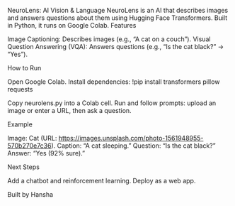 NeuroLens: AI Vision & Language
NeuroLens is an AI that describes images and answers questions about them using Hugging Face Transformers. Built in Python, it runs on Google Colab.
Features

Image Captioning: Describes images (e.g., “A cat on a couch”).
Visual Question Answering (VQA): Answers questions (e.g., “Is the cat black?” → “Yes”).

How to Run

Open Google Colab.
Install dependencies:
!pip install transformers pillow requests


Copy neurolens.py into a Colab cell.
Run and follow prompts: upload an image or enter a URL, then ask a question.

Example

Image: Cat (URL: https://images.unsplash.com/photo-1561948955-570b270e7c36).
Caption: “A cat sleeping.”
Question: “Is the cat black?”
Answer: “Yes (92% sure).”

Next Steps

Add a chatbot and reinforcement learning.
Deploy as a web app.

Built by Hansha
